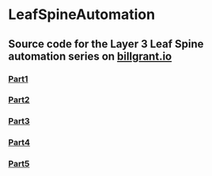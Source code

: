 # LeafSpineAutomation

## Source code for the Layer 3 Leaf Spine automation series on [billgrant.io](https://billgrant.io)

### [Part1](https://billgrant.io/post/2018-11-08-leafspine-1/)  
### [Part2](https://billgrant.io/post/2018-11-18-leafspine-2/)  
### [Part3](https://billgrant.io/post/2018-11-19-leafspine-3/)  
### [Part4](https://billgrant.io/post/2018-11-20-leafspine-4/)  
### [Part5](https://billgrant.io/post/2018-11-21-leafspine-5/)  